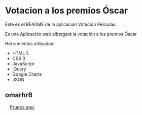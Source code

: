 Votacion a los premios Óscar
==========================

Éste es el README de la aplicación Votación Películas.

Es una Aplicación web albergará la votación a los premios Óscar

Herramientas utilizadas:
+ HTML 5
+ CSS 3
+ JavaScript
+ jQuery
+ Google Charts
+ JSON

omarhr6
--------------------

&nbsp;&nbsp;&nbsp;&nbsp;[Prueba aquí](https://omarhr6.github.io/Votacion-Peliculas/)
